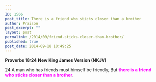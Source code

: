 ```yaml
---
---
ID: 1566
post_title: There is a friend who sticks closer than a brother
author: Praison
post_excerpt: ""
layout: post
permalink: /2014/09/friend-sticks-closer-than-brother/
published: true
post_date: 2014-09-18 10:49:25
---
```

<strong>Proverbs 18:24</strong>
<strong> New King James Version (NKJV)</strong>

24 A man who has friends must himself be friendly,
But <span style="color: #ff00ff;"><strong>there is a friend who sticks closer than a brother</strong></span>.